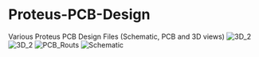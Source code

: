 # Proteus-PCB-Design
Various Proteus PCB Design Files (Schematic, PCB and 3D views)
![3D_2](https://user-images.githubusercontent.com/78910261/195315602-2115dec4-8951-4f62-b1e6-9e41e5bbfc2f.png)
![3D_2](https://user-images.githubusercontent.com/78910261/195387490-224514a5-ba27-414b-8be9-7cdab5a0d0da.png)
![PCB_Routs](https://user-images.githubusercontent.com/78910261/195387526-4e4478f5-8149-4202-8205-51a094a4af3b.png)
![Schematic](https://user-images.githubusercontent.com/78910261/195387545-5d1ad301-3ff9-4448-8df9-0076825dc349.png)

